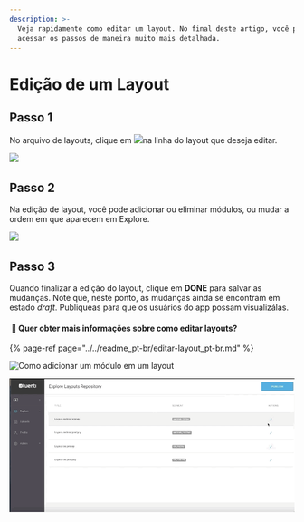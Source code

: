 ```yaml
---
description: >-
  Veja rapidamente como editar um layout. No final deste artigo, você pode
  acessar os passos de maneira muito mais detalhada.
---
```


# Edição de um Layout

## Passo 1

No arquivo de layouts, clique em ![](https://lh3.googleusercontent.com/bNEb9WmtigI5djZiebFGESRgVkNWR2lAA1fE0UggfTw2yLmEfpuyuTYne_1hASWK4sbe3xQhmlpbUBhnaNH8CJ3o7HZJuklYRYz1laLakujvuRLQKnuOChoqHQhXYihWAeLSNJsc)na linha do layout que deseja editar.

![](https://lh3.googleusercontent.com/okAri1S_DZ2AHeVBjAcOF2iAn5628_oMKhsDIg7YaR47aOy-EuKge_I_OeuFrcy3C32lOpafW7UFi-4-nZrL_9iX_q5GELgchwRanZmwNXzsDsd_hhl2GWCJHyxl6TkKlQd98wGp)

## Passo 2

Na edição de layout, você pode adicionar ou eliminar módulos, ou mudar a ordem em que aparecem em Explore.

![](https://lh5.googleusercontent.com/gWwM9p27GK00Y457q2K4hcX1FRJ6WCWR-UaMcO8ldQnDp1Tf2o0znYKWop9vvrR8RWM93mtg4SA8R0iAubGvr7uRmvk1XFZ9NHzm0LB7n8lFcXIwDH5kXAQhrHirPDNYWICSprlW)

## Passo 3

Quando finalizar a edição do layout, clique em **DONE** para salvar as mudanças. Note que, neste ponto, as mudanças ainda se encontram em estado _draft_. Publiqueas para que os usuários do app possam visualizálas.

#### ​​ 🎯 Quer obter mais informações sobre como editar layouts?

{% page-ref page="../../readme\_pt-br/editar-layout\_pt-br.md" %}

![Como adicionar um m&#xF3;dulo em um layout](../../.gitbook/assets/edit_layouts.gif)

![Como mudar a posi&#xE7;&#xE3;o de um m&#xF3;dulo dentro de um layout](../../.gitbook/assets/move_layouts.gif)

